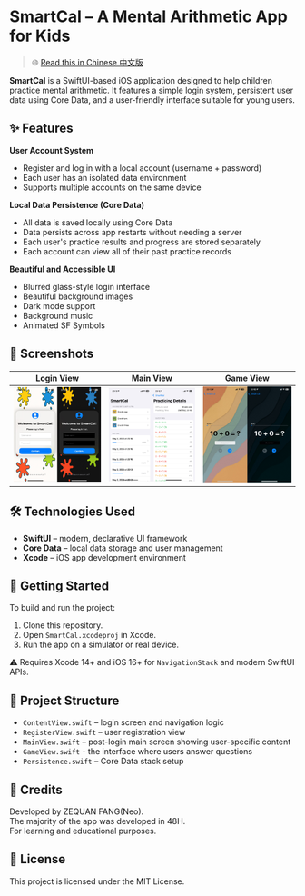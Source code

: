 # SmartCal – A Mental Arithmetic App for Kids

> 🌐 [Read this in Chinese 中文版](./README.zh.md)

**SmartCal** is a SwiftUI-based iOS application designed to help children practice mental arithmetic. It features a simple login system, persistent user data using Core Data, and a user-friendly interface suitable for young users.


## ✨ Features

**User Account System**
- Register and log in with a local account (username + password)
- Each user has an isolated data environment
- Supports multiple accounts on the same device

**Local Data Persistence (Core Data)**
- All data is saved locally using Core Data
- Data persists across app restarts without needing a server
- Each user's practice results and progress are stored separately
- Each account can view all of their past practice records

**Beautiful and Accessible UI**
- Blurred glass-style login interface
- Beautiful background images
- Dark mode support
- Background music
- Animated SF Symbols


## 📸 Screenshots

| Login View | Main View | Game View |
|--------------|-------------|-------------|
| ![Login](./IMG_5730.jpeg) | ![Main](./IMG_5777.jpeg) | ![Main](./IMG_5776.jpeg) |


## 🛠 Technologies Used

- **SwiftUI** – modern, declarative UI framework
- **Core Data** – local data storage and user management
- **Xcode** – iOS app development environment


## 🚀 Getting Started

To build and run the project:

1. Clone this repository.
2. Open `SmartCal.xcodeproj` in Xcode.
3. Run the app on a simulator or real device.

⚠️ Requires Xcode 14+ and iOS 16+ for `NavigationStack` and modern SwiftUI APIs.


## 📂 Project Structure

- `ContentView.swift` – login screen and navigation logic
- `RegisterView.swift` – user registration view
- `MainView.swift` – post-login main screen showing user-specific content
- `GameView.swift` - the interface where users answer questions
- `Persistence.swift` – Core Data stack setup


## 🙌 Credits

Developed by ZEQUAN FANG(Neo).  
The majority of the app was developed in 48H.   
For learning and educational purposes.


## 📄 License

This project is licensed under the MIT License.
